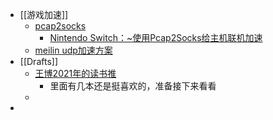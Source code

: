 - [[游戏加速]]
	- [pcap2socks](https://github.com/zhxie/pcap2socks)
		- [Nintendo Switch：~使用Pcap2Socks给主机联机加速](https://zankyo.cc/3389/)
	- [meilin udp加速方案](https://git.luxing.im/hlx98007/UDPspeeder/-/wikis/koolshare%E7%89%88%E6%A2%85%E6%9E%97%E5%9B%BA%E4%BB%B6UDPspeeder%E5%92%8Cudp2raw%E4%B8%B2%E8%81%94%E7%9A%84%E5%AE%8C%E6%95%B4%E8%AE%BE%E7%BD%AE)
- [[Drafts]]
	- [王博2021年的读书推](https://vagabond-mambo-89f.notion.site/2021-dbc960274a54455092752004d2a1055e)
		- 里面有几本还是挺喜欢的，准备接下来看看
	- []()
-